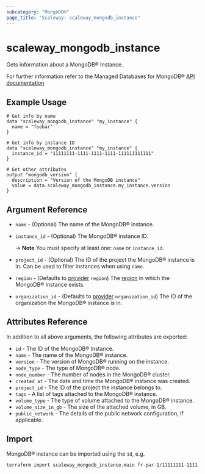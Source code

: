 ```yaml
---
subcategory: "MongoDB®"
page_title: "Scaleway: scaleway_mongodb_instance"
---
```


# scaleway_mongodb_instance

Gets information about a MongoDB® Instance.

For further information refer to the Managed Databases for MongoDB® [API documentation](https://developers.scaleway.com/en/products/mongodb/api/)

## Example Usage

```hcl
# Get info by name
data "scaleway_mongodb_instance" "my_instance" {
  name = "foobar"
}

# Get info by instance ID
data "scaleway_mongodb_instance" "my_instance" {
  instance_id = "11111111-1111-1111-1111-111111111111"
}

# Get other attributes
output "mongodb_version" {
  description = "Version of the MongoDB instance"
  value = data.scaleway_mongodb_instance.my_instance.version
}
```

## Argument Reference

- `name` - (Optional) The name of the MongoDB® instance.

- `instance_id` - (Optional) The MongoDB® instance ID.

  -> **Note** You must specify at least one: `name` or `instance_id`.

- `project_id` - (Optional) The ID of the project the MongoDB® instance is in. Can be used to filter instances when using `name`.

- `region` - (Defaults to [provider](../index.md#region) `region`) The [region](../guides/regions_and_zones.md#zones) in which the MongoDB® Instance exists.

- `organization_id` - (Defaults to [provider](../index.md#organization_id) `organization_id`) The ID of the organization the MongoDB® instance is in.

## Attributes Reference

In addition to all above arguments, the following attributes are exported:

- `id` - The ID of the MongoDB® Instance.
- `name` - The name of the MongoDB® instance.
- `version` - The version of MongoDB® running on the instance.
- `node_type` - The type of MongoDB® node.
- `node_number` - The number of nodes in the MongoDB® cluster.
- `created_at` - The date and time the MongoDB® instance was created.
- `project_id` - The ID of the project the instance belongs to.
- `tags` - A list of tags attached to the MongoDB® instance.
- `volume_type` - The type of volume attached to the MongoDB® instance.
- `volume_size_in_gb` - The size of the attached volume, in GB.
- `public_network` - The details of the public network configuration, if applicable.

## Import

MongoDB® instance can be imported using the `id`, e.g.

```bash
terraform import scaleway_mongodb_instance.main fr-par-1/11111111-1111-1111-1111-111111111111
```
